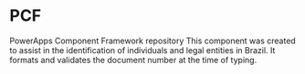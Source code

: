 # PCF
PowerApps Component Framework repository
This component was created to assist in the identification of individuals and legal entities in Brazil. It formats and validates the document number at the time of typing.
